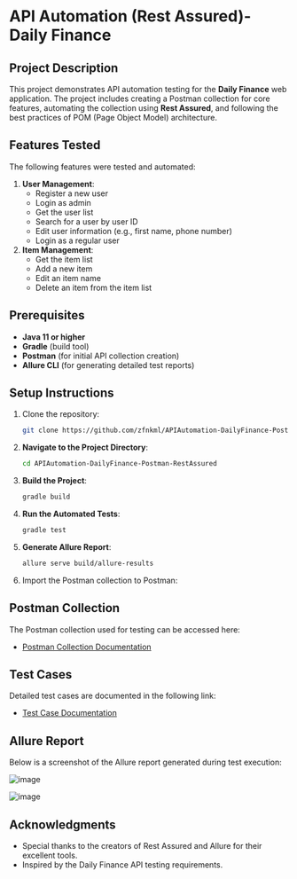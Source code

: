 # API Automation (Rest Assured)- Daily Finance

## Project Description

This project demonstrates API automation testing for the **Daily Finance** web application. The project includes creating a Postman collection for core features, automating the collection using **Rest Assured**, and following the best practices of POM (Page Object Model) architecture.

## Features Tested

The following features were tested and automated:

1. **User Management**:
    - Register a new user
    - Login as admin
    - Get the user list
    - Search for a user by user ID
    - Edit user information (e.g., first name, phone number)
    - Login as a regular user
2. **Item Management**:
    - Get the item list
    - Add a new item
    - Edit an item name
    - Delete an item from the item list

## Prerequisites

- **Java 11 or higher**
- **Gradle** (build tool)
- **Postman** (for initial API collection creation)
- **Allure CLI** (for generating detailed test reports)

## Setup Instructions

1. Clone the repository:
    
    ```bash
    git clone https://github.com/zfnkml/APIAutomation-DailyFinance-Postman-RestAssured.git
    
    ```
    
2. **Navigate to the Project Directory**:
    
    ```bash
    cd APIAutomation-DailyFinance-Postman-RestAssured
    
    ```
    
3. **Build the Project**:
    
    ```bash
    gradle build
    
    ```
    
4. **Run the Automated Tests**:
    
    ```bash
    gradle test
    
    ```
    
5. **Generate Allure Report**:
    
    ```bash
    allure serve build/allure-results
    
    ```
    
6. Import the Postman collection to Postman:

## Postman Collection

The Postman collection used for testing can be accessed here:

- [Postman Collection Documentation](https://documenter.getpostman.com/view/17817250/2sAYQZJYRY)

## Test Cases

Detailed test cases are documented in the following link:

- [Test Case Documentation](https://docs.google.com/spreadsheets/d/1xpN2TTMZc2MjYNM9h_v80sKn7TegN6Bl/edit?usp=sharing&ouid=107301444027344847556&rtpof=true&sd=true)

## Allure Report

Below is a screenshot of the Allure report generated during test execution:

![image](https://github.com/user-attachments/assets/94b6c4d3-1b62-4618-90bc-078a0de390ad)

![image](https://github.com/user-attachments/assets/bf5c17e3-86a2-4368-8187-b09151fc024d)

## Acknowledgments

- Special thanks to the creators of Rest Assured and Allure for their excellent tools.
- Inspired by the Daily Finance API testing requirements.
